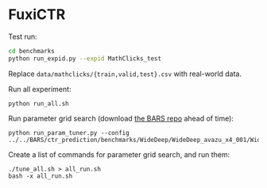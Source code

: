 # FuxiCTR
Test run:
```sh
cd benchmarks
python run_expid.py --expid MathClicks_test
```

Replace `data/mathclicks/{train,valid,test}.csv` with real-world data.

Run all experiment:
```
python run_all.sh
```

Run parameter grid search (download [the BARS repo](https://github.com/openbenchmark/BARS/tree/master/ctr_prediction/benchmarks) ahead of time):
```
python run_param_tuner.py --config ../../BARS/ctr_prediction/benchmarks/WideDeep/WideDeep_avazu_x4_001/WideDeep_avazu_x4_tuner_config_01.yaml
```

Create a list of commands for parameter grid search, and run them:
```
./tune_all.sh > all_run.sh
bash -x all_run.sh
```
